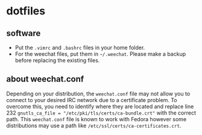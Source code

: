 # dotfiles

## software
* Put the `.vimrc` and `.bashrc` files in your home folder. 
* For the weechat files, put them in `~/.weechat`. Please make a backup before replacing the existing files.

## about weechat.conf
Depending on your distribution, the `weechat.conf` file may not allow you to connect to your desired IRC network due to a certificate problem. To overcome this, you need to identify where they are located and replace line 232 `gnutls_ca_file = "/etc/pki/tls/certs/ca-bundle.crt"` with the correct path. This `weechat.conf` file is known to work with Fedora however some distributions may use a path like `/etc/ssl/certs/ca-certificates.crt`.
